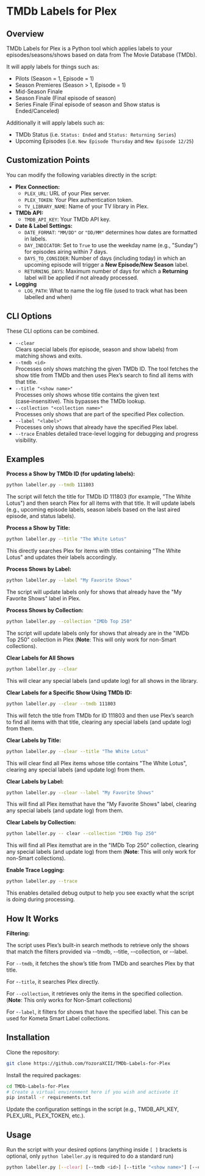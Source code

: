 # TMDb Labels for Plex

## Overview
TMDb Labels for Plex is a Python tool which applies labels to your episodes/seasons/shows based on data from The Movie Database (TMDb).

It will apply labels for things such as:
- Pilots (Season = 1, Episode = 1)
- Season Premieres (Season > 1, Episode = 1)
- Mid-Season Finale
- Season Finale (Final episode of season)
- Series Finale (Final episode of season and Show status is Ended/Canceled)

Additionally it will apply labels such as:
- TMDb Status (i.e. `Status: Ended` and `Status: Returning Series`)
- Upcoming Episodes (i.e. `New Episode Thursday` and `New Episode 12/25`)

## Customization Points
You can modify the following variables directly in the script:
- **Plex Connection:**  
  - `PLEX_URL`: URL of your Plex server.  
  - `PLEX_TOKEN`: Your Plex authentication token.  
  - `TV_LIBRARY_NAME`: Name of your TV library in Plex.
- **TMDb API:**  
  - `TMDB_API_KEY`: Your TMDb API key.
- **Date & Label Settings:**  
  - `DATE_FORMAT`: `"MM/DD"` or `"DD/MM"` determines how dates are formatted in labels.  
  - `DAY_INDICATOR`: Set to `True` to use the weekday name (e.g., "Sunday") for episodes airing within 7 days.  
  - `DAYS_TO_CONSIDER`: Number of days (including today) in which an upcoming episode will trigger a **New Episode/New Season** label.
  - `RETURNING_DAYS`: Maximum number of days for which a **Returning _<date>_** label will be applied if not already processed.
- **Logging**
  - `LOG_PATH`: What to name the log file (used to track what has been labelled and when)

## CLI Options

These CLI options can be combined.

- `--clear`  
  Clears special labels (for episode, season and show labels) from matching shows and exits.
- `--tmdb <id>`  
  Processes only shows matching the given TMDb ID. The tool fetches the show title from TMDb and then uses Plex’s search to find all items with that title.
- `--title "<show name>"`  
  Processes only shows whose title contains the given text (case‑insensitive). This bypasses the TMDb lookup.
- `--collection "<collection name>"`  
  Processes only shows that are part of the specified Plex collection.
- `--label "<label>"`  
  Processes only shows that already have the specified Plex label.
- `--trace`
  Enables detailed trace-level logging for debugging and progress visibility.

## Examples
**Process a Show by TMDb ID (for updating labels):**
  ```bash
  python labeller.py --tmdb 111803
  ```

  The script will fetch the title for TMDb ID 111803 (for example, "The White Lotus") and then search Plex for all items with that title. It will update labels (e.g., upcoming episode labels, season labels based on the last aired episode, and status labels).

**Process a Show by Title:**

  ```bash
  python labeller.py --title "The White Lotus"
  ```
  
  This directly searches Plex for items with titles containing "The White Lotus" and updates their labels accordingly.

**Process Shows by Label:**
  ```bash
  python labeller.py --label "My Favorite Shows"
  ```
  The script will update labels only for shows that already have the "My Favorite Shows" label in Plex.

**Process Shows by Collection:**
  ```bash
  python labeller.py --collection "IMDb Top 250"
  ```
  The script will update labels only for shows that already are in the "IMDb Top 250" collection in Plex (**Note**: This will only work for non-Smart collections).

**Clear Labels for All Shows**

  ```bash
  python labeller.py --clear
  ```

  This will clear any special labels (and update log) for all shows in the library.

**Clear Labels for a Specific Show Using TMDb ID:**

  ```bash
  python labeller.py --clear --tmdb 111803
  ```

  This will fetch the title from TMDb for ID 111803 and then use Plex’s search to find all items with that title, clearing any special labels (and update log) from them.

**Clear Labels by Title:**

  ```bash
  python labeller.py --clear --title "The White Lotus"
  ```
  
  This will clear find all Plex items whose title contains "The White Lotus", clearing any special labels (and update log) from them.

**Clear Labels by Label:**

  ```bash
  python labeller.py --clear --label "My Favorite Shows"
  ```

  This will find all Plex itemsthat have the "My Favorite Shows" label, clearing any special labels (and update log) from them.

**Clear Labels by Collection:**
  ```bash
  python labeller.py -- clear --collection "IMDb Top 250"
  ```
  This will find all Plex itemsthat are in the "IMDb Top 250" collection, clearing any special labels (and update log) from them (**Note**: This will only work for non-Smart collections).


**Enable Trace Logging:**

  ```bash
  python labeller.py --trace
  ```

  This enables detailed debug output to help you see exactly what the script is doing during processing.

## How It Works

**Filtering:**

The script uses Plex’s built-in search methods to retrieve only the shows that match the filters provided via --tmdb, --title, --collection, or --label.

For `--tmdb`, it fetches the show’s title from TMDb and searches Plex by that title.

For -`-title`, it searches Plex directly.

For `--collection`, it retrieves only the items in the specified collection. (**Note**: This only works for Non-Smart collections)

For -`-label`, it filters for shows that have the specified label. This can be used for Kometa Smart Label collections.

## Installation

Clone the repository:

  ```bash
  git clone https://github.com/YozoraXCII/TMDb-Labels-for-Plex
  ```

Install the required packages:

  ```bash
  cd TMDb-Labels-for-Plex
  # Create a virtual environment here if you wish and activate it
  pip install -r requirements.txt
  ```

Update the configuration settings in the script (e.g., TMDB_API_KEY, PLEX_URL, PLEX_TOKEN, etc.).

## Usage

Run the script with your desired options (anything inside `[ ]` brackets is optional, only `python labeller.py` is required to do a standard run)

  ```bash
  python labeller.py [--clear] [--tmdb <id>] [--title "<show name>"] [--collection "<collection>"] [--label "<label>"] [--trace]
  ```